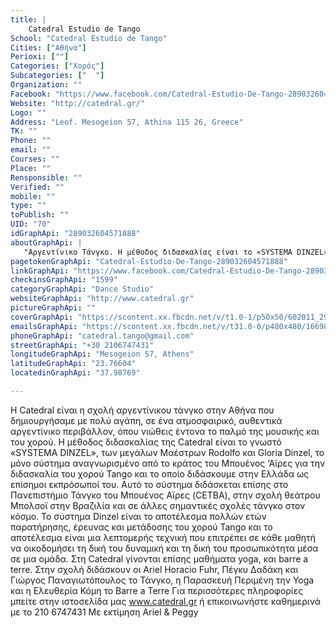 ```yaml
---
title: |
    Catedral Estudio de Tango
School: "Catedral Estudio de Tango"
Cities: ["Αθήνα"]
Perioxi: [""]
Categories: ["Χορός"]
Subcategories: ["  "]
Organization: ""
Facebook: "https://www.facebook.com/Catedral-Estudio-De-Tango-289032604571888/"
Website: "http://catedral.gr/"
Logo: ""
Address: "Leof. Mesogeion 57, Athina 115 26, Greece"
TK: ""
Phone: ""
email: ""
Courses: ""
Place: ""
Rensponsible: ""
Verified: ""
mobile: ""
type: ""
toPublish: ""
UID: "70"
idGraphApi: "289032604571888"
aboutGraphApi: | 
   "Αργεντίνικο Τάνγκο. Η µέθοδος διδασκαλίας είναι το «SYSTEMA DINZEL», το µόνο σύστηµα αναγνωρισµένο από το κράτος του Mπουένος Αϊρες FB: Tango Ariel Peggy"
pagetokenGraphApi: "Catedral-Estudio-De-Tango-289032604571888"
linkGraphApi: "https://www.facebook.com/Catedral-Estudio-De-Tango-289032604571888/"
checkinsGraphApi: "1599"
categoryGraphApi: "Dance Studio"
websiteGraphApi: "http://www.catedral.gr"
pictureGraphApi: ""
coverGraphApi: "https://scontent.xx.fbcdn.net/v/t1.0-1/p50x50/602011_296663000475515_1846026307_n.jpg?oh=a5cd1424218a7a1c79893db4cd81ea29&amp;oe=5B008C4C"
emailsGraphApi: "https://scontent.xx.fbcdn.net/v/t31.0-0/p480x480/1669816_352400634901751_1532033391_o.jpg?oh=9d27b8535ea814c9d65db6e6e39e3068&amp;oe=5B3B0D38"
phoneGraphApi: "catedral.tango@gmail.com"
streetGraphApi: "+30 2106747431"
longitudeGraphApi: "Mesogeion 57, Athens"
latitudeGraphApi: "23.76604"
locatedinGraphApi: "37.98769"

---
```


Η Catedral είναι η σχολή αργεντίνικου τάνγκο στην Αθήνα που δηµιουργήσαµε µε πολύ αγάπη, σε ένα ατµοσφαιρικό, αυθεντικά αργεντίνικο περιβάλλον, όπου νιώθεις έντονα το παλµό της µουσικής και του χορού. Η µέθοδος διδασκαλίας της Catedral είναι το γνωστό «SYSTEMA DINZEL», των µεγάλων Μαέστρων Rodolfo και Gloria Dinzel, το µόνο σύστηµα αναγνωρισµένο από το κράτος του Μπουένος ‘Αϊρες για την διδασκαλία του χορού Tango και το οποίο διδάσκουµε στην Ελλάδα ως επίσηµοι εκπρόσωποί του. Αυτό το σύστηµα διδάσκεται επίσης στο Πανεπιστήµιο Τάνγκο τοu Mπουένος Αϊρες (CETBA), στην σχολή θεάτρου Μπολσοϊ στην Βραζιλία και σε άλλες σηµαντικές σχολές τάνγκο στον κόσµο. Το σύστηµα Dinzel είναι το αποτέλεσµα πολλών ετών παρατήρησης, έρευνας και µετάδοσης του χορού Tango και το αποτέλεσµα είναι µια λεπτοµερής τεχνική που επιτρέπει σε κάθε µαθητή να οικοδομήσει τη δική του δυναµική και τη δική του προσωπικότητα µέσα σε µια οµάδα. Στη Catedral γίνονται επίσης μαθήματα yoga, και barre a terre. Στην σχολή διδάσκουν οι Ariel Horacio Fuhr, Πέγκυ Δαδάκη και Γιώργος Παναγιωτόπουλος το Τάνγκο, η Παρασκευή Περιμένη την Yoga και η Ελευθερία Κόμη το Barre a Terre Για περισσότερες πληροφορίες μπείτε στην ιστοσελίδα μας www.catedral.gr ή επικοινωνήστε καθημερινά με το 210 6747431 Με εκτίμηση Αriel &amp; Peggy


